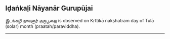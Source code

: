 ## Iḍaṅkaḷi Nāyanār Gurupūjai
இடங்கழி நாயனார் குருபூஜை is observed on Kṛttikā nakṣhatram day of Tulā (solar) month (praatah/paraviddha).



---
